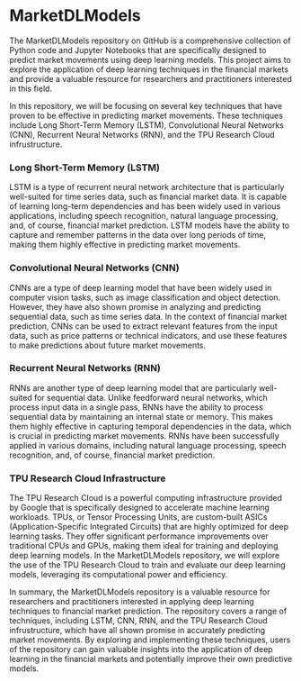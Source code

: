 # MarketDLModels
The MarketDLModels repository on GitHub is a comprehensive collection of Python code and Jupyter Notebooks that are specifically designed to predict market movements using deep learning models. This project aims to explore the application of deep learning techniques in the financial markets and provide a valuable resource for researchers and practitioners interested in this field.

In this repository, we will be focusing on several key techniques that have proven to be effective in predicting market movements. These techniques include Long Short-Term Memory (LSTM), Convolutional Neural Networks (CNN), Recurrent Neural Networks (RNN), and the TPU Research Cloud infrustructure. 

### Long Short-Term Memory (LSTM)
LSTM is a type of recurrent neural network architecture that is particularly well-suited for time series data, such as financial market data. It is capable of learning long-term dependencies and has been widely used in various applications, including speech recognition, natural language processing, and, of course, financial market prediction. LSTM models have the ability to capture and remember patterns in the data over long periods of time, making them highly effective in predicting market movements.

### Convolutional Neural Networks (CNN)
CNNs are a type of deep learning model that have been widely used in computer vision tasks, such as image classification and object detection. However, they have also shown promise in analyzing and predicting sequential data, such as time series data. In the context of financial market prediction, CNNs can be used to extract relevant features from the input data, such as price patterns or technical indicators, and use these features to make predictions about future market movements.


### Recurrent Neural Networks (RNN)
RNNs are another type of deep learning model that are particularly well-suited for sequential data. Unlike feedforward neural networks, which process input data in a single pass, RNNs have the ability to process sequential data by maintaining an internal state or memory. This makes them highly effective in capturing temporal dependencies in the data, which is crucial in predicting market movements. RNNs have been successfully applied in various domains, including natural language processing, speech recognition, and, of course, financial market prediction.

### TPU Research Cloud Infrastructure
The TPU Research Cloud is a powerful computing infrastructure provided by Google that is specifically designed to accelerate machine learning workloads. TPUs, or Tensor Processing Units, are custom-built ASICs (Application-Specific Integrated Circuits) that are highly optimized for deep learning tasks. They offer significant performance improvements over traditional CPUs and GPUs, making them ideal for training and deploying deep learning models. In the MarketDLModels repository, we will explore the use of the TPU Research Cloud to train and evaluate our deep learning models, leveraging its computational power and efficiency.

In summary, the MarketDLModels repository  is a valuable resource for researchers and practitioners interested in applying deep learning techniques to financial market prediction. The repository covers a range of techniques, including LSTM, CNN, RNN, and the TPU Research Cloud infrustructure, which have all shown promise in accurately predicting market movements. By exploring and implementing these techniques, users of the repository can gain valuable insights into the application of deep learning in the financial markets and potentially improve their own predictive models.



